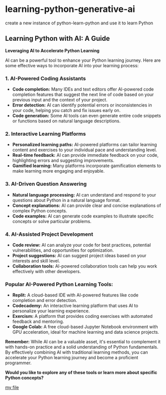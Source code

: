 # learning-python-generative-ai
create a new instance of python-learn-python
and use it to learn Python
## Learning Python with AI: A Guide

**Leveraging AI to Accelerate Python Learning**

AI can be a powerful tool to enhance your Python learning journey. Here are some effective ways to incorporate AI into your learning process:

### 1. **AI-Powered Coding Assistants**
* **Code completion:** Many IDEs and text editors offer AI-powered code completion features that suggest the next line of code based on your previous input and the context of your project.
* **Error detection:** AI can identify potential errors or inconsistencies in your code, helping you catch and fix issues early on.
* **Code generation:** Some AI tools can even generate entire code snippets or functions based on natural language descriptions.

### 2. **Interactive Learning Platforms**
* **Personalized learning paths:** AI-powered platforms can tailor learning content and exercises to your individual pace and understanding level.
* **Real-time feedback:** AI can provide immediate feedback on your code, highlighting errors and suggesting improvements.
* **Gamified learning:** Many platforms incorporate gamification elements to make learning more engaging and enjoyable.

### 3. **AI-Driven Question Answering**
* **Natural language processing:** AI can understand and respond to your questions about Python in a natural language format.
* **Concept explanations:** AI can provide clear and concise explanations of complex Python concepts.
* **Code examples:** AI can generate code examples to illustrate specific concepts or solve particular problems.

### 4. **AI-Assisted Project Development**
* **Code review:** AI can analyze your code for best practices, potential vulnerabilities, and opportunities for optimization.
* **Project suggestions:** AI can suggest project ideas based on your interests and skill level.
* **Collaboration tools:** AI-powered collaboration tools can help you work effectively with other developers.

### Popular AI-Powered Python Learning Tools:

* **Replit:** A cloud-based IDE with AI-powered features like code completion and error detection.
* **Codecademy:** An interactive learning platform that uses AI to personalize your learning experience.
* **Exercism:** A platform that provides coding exercises with automated feedback and mentoring.
* **Google Colab:** A free cloud-based Jupyter Notebook environment with GPU acceleration, ideal for machine learning and data science projects.

**Remember:** While AI can be a valuable asset, it's essential to complement it with hands-on practice and a solid understanding of Python fundamentals. By effectively combining AI with traditional learning methods, you can accelerate your Python learning journey and become a proficient programmer.

**Would you like to explore any of these tools or learn more about specific Python concepts?**


[my file](../learning-python-generative-ai/code/app.py/)